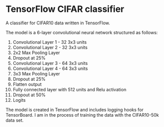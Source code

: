 # TensorFlow CIFAR classifier

A classifier for CIFAR10 data written in TensorFlow.

The model is a 6-layer convolutional neural network structured as follows:

1. Convolutional Layer 1 - 32 3x3 units
2. Convolutional Layer 2 - 32 3x3 units
3. 2x2 Max Pooling Layer
4. Dropout at 25%
5. Convolutional Layer 3 - 64 3x3 units
6. Convolutional Layer 4 - 64 3x3 units
7. 3x3 Max Pooling Layer
8. Dropout at 25%
9. Flatten output
10. Fully connected layer with 512 units and Relu activation
11. Dropout at 50%
12. Logits

The model is created in TensorFlow and includes logging hooks for TensorBoard. I am in the process of training the data with the CIFAR10-50k data set.
